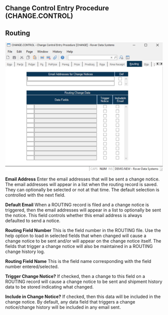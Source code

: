 ##  Change Control Entry Procedure (CHANGE.CONTROL)

<PageHeader />

##  Routing

![](./CHANGE-CONTROL-16.jpg)

**Email Address** Enter the email addresses that will be sent a change notice.
The email addresses will appear in a list when the routing record is saved.
They can optionally be selected or not at that time. The default selection is
controlled with the next field.  
  
**Default Email** When a ROUTING record is filed and a change notice is
triggered, then the email addresses will appear in a list to optionally be
sent the notice. This field controls whether this email address is always
defaulted to send a notice.  
  
**Routing Field Number** This is the field number in the ROUTING file. Use the
help option to load in selected fields that when changed will cause a change
notice to be sent and/or will appear on the change notice itself. The fields
that trigger a change notice will also be maintained in a ROUTING change
history log.  
  
**Routing Field Name** This is the field name corresponding with the field
number entered/selected.  
  
**Trigger Change Notice?** If checked, then a change to this field on a
ROUTING record will cause a change notice to be sent and shipment history data
to be stored indicating what changed.  
  
**Include in Change Notice?** If checked, then this data will be included in
the change notice. By default, any data field that triggers a change
notice/change history will be included in any email sent.  
  
  
<badge text= "Version 8.10.57" vertical="middle" />

<PageFooter />